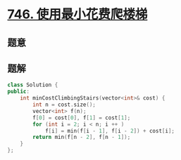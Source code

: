 #  [746. 使用最小花费爬楼梯](https://leetcode-cn.com/problems/min-cost-climbing-stairs/)

## 题意



## 题解



```c++
class Solution {
public:
    int minCostClimbingStairs(vector<int>& cost) {
        int n = cost.size();
        vector<int> f(n);
        f[0] = cost[0], f[1] = cost[1];
        for (int i = 2; i < n; i ++ )
            f[i] = min(f[i - 1], f[i - 2]) + cost[i];
        return min(f[n - 2], f[n - 1]);
    }
};
```



```python3

```

